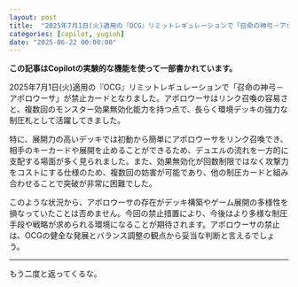 ```yaml
---
layout: post
title:  "2025年7月1日(火)適用の『OCG』リミットレギュレーションで「召命の神弓－アポロウーサ」が禁止になった"
categories: [copilot, yugioh]
date: "2025-06-22 00:00:00"
---
```


**この記事はCopilotの実験的な機能を使って一部書かれています。**

2025年7月1日(火)適用の『OCG』リミットレギュレーションで「召命の神弓－アポロウーサ」が禁止カードとなりました。アポロウーサはリンク召喚の容易さと、複数回のモンスター効果無効化能力を持つ点で、長らく環境デッキの強力な制圧札として活躍してきました。

特に、展開力の高いデッキでは初動から簡単にアポロウーサをリンク召喚でき、相手のキーカードや展開を止めることができるため、デュエルの流れを一方的に支配する場面が多く見られました。また、効果無効化が回数制限ではなく攻撃力をコストにする仕様のため、複数回の妨害が可能であり、他の制圧カードと組み合わせることで突破が非常に困難でした。

このような状況から、アポロウーサの存在がデッキ構築やゲーム展開の多様性を損なっていたことは否めません。今回の禁止措置により、今後はより多様な制圧手段や戦略が求められる環境になることが期待されます。アポロウーサの禁止は、OCGの健全な発展とバランス調整の観点から妥当な判断と言えるでしょう。

---

もう二度と返ってくるな。

